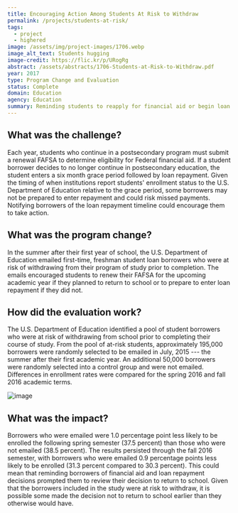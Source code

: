 ```yaml
---
title: Encouraging Action Among Students At Risk to Withdraw
permalink: /projects/students-at-risk/
tags: 
  - project
  - highered
image: /assets/img/project-images/1706.webp
image_alt_text: Students hugging
image-credit: https://flic.kr/p/URogRg
abstract: /assets/abstracts/1706-Students-at-Risk-to-Withdraw.pdf
year: 2017
type: Program Change and Evaluation
status: Complete
domain: Education
agency: Education
summary: Reminding students to reapply for financial aid or begin loan repayment decreased postsecondary enrollment by one percentage point.
---
```

## What was the challenge?

Each year, students who continue in a postsecondary program must submit a renewal FAFSA to determine eligibility for Federal financial aid. If a student borrower decides to no longer continue in postsecondary education, the student enters a six month grace period followed by loan repayment. Given the timing of when institutions report students' enrollment status to the U.S. Department of Education relative to the grace period, some borrowers may not be prepared to enter repayment and could risk missed payments. Notifying borrowers of the loan repayment timeline could encourage them to take action.  

## What was the program change?

In the summer after their first year of school, the U.S. Department of Education emailed first-time, freshman student loan borrowers who were at risk of withdrawing from their program of study prior to completion. The emails encouraged students to renew their FAFSA for the upcoming academic year if they planned to return to school or to prepare to enter loan repayment if they did not.

## How did the evaluation work?

The U.S. Department of Education identified a pool of student borrowers who were at risk of withdrawing from school prior to completing their course of study. From the pool of at-risk students, approximately 195,000 borrowers were randomly selected to be emailed in July, 2015 --- the summer after their first academic year. An additional 50,000 borrowers were randomly selected into a control group and were not emailed. Differences in enrollment rates were compared for the spring 2016 and fall 2016 academic terms.

![image]({{site.baseurl}}/assets/img/project-images/1706-graph.webp)

## What was the impact?

Borrowers who were emailed were 1.0 percentage point less likely to be enrolled the following spring semester (37.5 percent) than those who were not emailed (38.5 percent). The results persisted through the fall 2016 semester, with borrowers who were emailed 0.9 percentage points less likely to be enrolled (31.3 percent compared to 30.3 percent). This could mean that reminding borrowers of financial aid and loan repayment decisions prompted them to review their decision to return to school. Given that the borrowers included in the study were at risk to withdraw, it is possible some made the decision not to return to school earlier than they otherwise would have.
